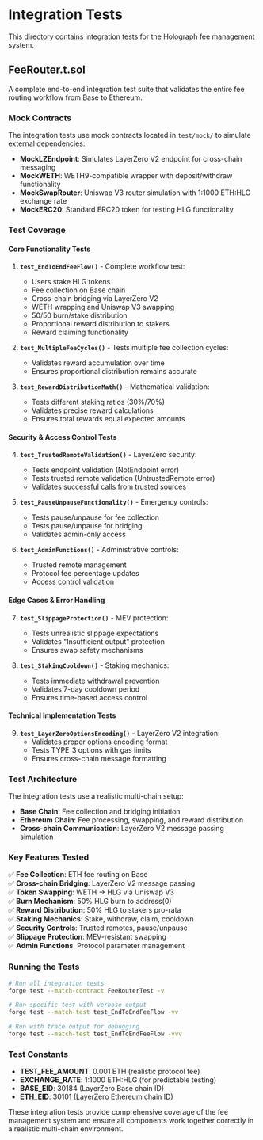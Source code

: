 # Integration Tests

This directory contains integration tests for the Holograph fee management system.

## FeeRouter.t.sol

A complete end-to-end integration test suite that validates the entire fee routing workflow from Base to Ethereum.

### Mock Contracts

The integration tests use mock contracts located in `test/mock/` to simulate external dependencies:

- **MockLZEndpoint**: Simulates LayerZero V2 endpoint for cross-chain messaging
- **MockWETH**: WETH9-compatible wrapper with deposit/withdraw functionality
- **MockSwapRouter**: Uniswap V3 router simulation with 1:1000 ETH:HLG exchange rate
- **MockERC20**: Standard ERC20 token for testing HLG functionality

### Test Coverage

#### Core Functionality Tests

1. **`test_EndToEndFeeFlow()`** - Complete workflow test:

   - Users stake HLG tokens
   - Fee collection on Base chain
   - Cross-chain bridging via LayerZero V2
   - WETH wrapping and Uniswap V3 swapping
   - 50/50 burn/stake distribution
   - Proportional reward distribution to stakers
   - Reward claiming functionality

2. **`test_MultipleFeeCycles()`** - Tests multiple fee collection cycles:

   - Validates reward accumulation over time
   - Ensures proportional distribution remains accurate

3. **`test_RewardDistributionMath()`** - Mathematical validation:
   - Tests different staking ratios (30%/70%)
   - Validates precise reward calculations
   - Ensures total rewards equal expected amounts

#### Security & Access Control Tests

4. **`test_TrustedRemoteValidation()`** - LayerZero security:

   - Tests endpoint validation (NotEndpoint error)
   - Tests trusted remote validation (UntrustedRemote error)
   - Validates successful calls from trusted sources

5. **`test_PauseUnpauseFunctionality()`** - Emergency controls:

   - Tests pause/unpause for fee collection
   - Tests pause/unpause for bridging
   - Validates admin-only access

6. **`test_AdminFunctions()`** - Administrative controls:
   - Trusted remote management
   - Protocol fee percentage updates
   - Access control validation

#### Edge Cases & Error Handling

7. **`test_SlippageProtection()`** - MEV protection:

   - Tests unrealistic slippage expectations
   - Validates "Insufficient output" protection
   - Ensures swap safety mechanisms

8. **`test_StakingCooldown()`** - Staking mechanics:
   - Tests immediate withdrawal prevention
   - Validates 7-day cooldown period
   - Ensures time-based access control

#### Technical Implementation Tests

9. **`test_LayerZeroOptionsEncoding()`** - LayerZero V2 integration:
   - Validates proper options encoding format
   - Tests TYPE_3 options with gas limits
   - Ensures cross-chain message formatting

### Test Architecture

The integration tests use a realistic multi-chain setup:

- **Base Chain**: Fee collection and bridging initiation
- **Ethereum Chain**: Fee processing, swapping, and reward distribution
- **Cross-chain Communication**: LayerZero V2 message passing simulation

### Key Features Tested

✅ **Fee Collection**: ETH fee routing on Base  
✅ **Cross-chain Bridging**: LayerZero V2 message passing  
✅ **Token Swapping**: WETH → HLG via Uniswap V3  
✅ **Burn Mechanism**: 50% HLG burn to address(0)  
✅ **Reward Distribution**: 50% HLG to stakers pro-rata  
✅ **Staking Mechanics**: Stake, withdraw, claim, cooldown  
✅ **Security Controls**: Trusted remotes, pause/unpause  
✅ **Slippage Protection**: MEV-resistant swapping  
✅ **Admin Functions**: Protocol parameter management

### Running the Tests

```bash
# Run all integration tests
forge test --match-contract FeeRouterTest -v

# Run specific test with verbose output
forge test --match-test test_EndToEndFeeFlow -vv

# Run with trace output for debugging
forge test --match-test test_EndToEndFeeFlow -vvv
```

### Test Constants

- **TEST_FEE_AMOUNT**: 0.001 ETH (realistic protocol fee)
- **EXCHANGE_RATE**: 1:1000 ETH:HLG (for predictable testing)
- **BASE_EID**: 30184 (LayerZero Base chain ID)
- **ETH_EID**: 30101 (LayerZero Ethereum chain ID)

These integration tests provide comprehensive coverage of the fee management system and ensure all components work together correctly in a realistic multi-chain environment.

